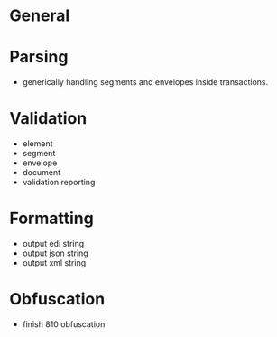 General
=====

Parsing
=====
- generically handling segments and envelopes inside transactions.


Validation
=====
- element
- segment
- envelope
- document
- validation reporting


Formatting
=====
- output edi string
- output json string
- output xml string

Obfuscation
=====
- finish 810 obfuscation